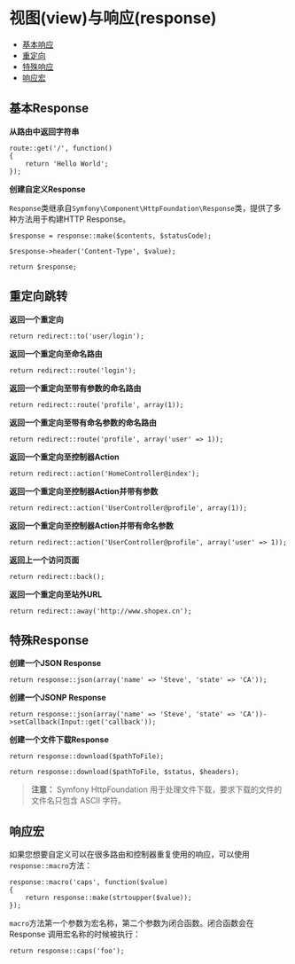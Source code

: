 # 视图(view)与响应(response)

- [基本响应](#basic-responses)
- [重定向](#redirects)
- [特殊响应](#special-responses)
- [响应宏](#response-macros)

<a name="basic-responses"></a>
## 基本Response

**从路由中返回字符串**

	route::get('/', function()
	{
		return 'Hello World';
	});

**创建自定义Response**

`Response`类继承自`Symfony\Component\HttpFoundation\Response`类，提供了多种方法用于构建HTTP Response。

	$response = response::make($contents, $statusCode);

	$response->header('Content-Type', $value);

	return $response;

<a name="redirects"></a>
## 重定向跳转

**返回一个重定向**

	return redirect::to('user/login');

**返回一个重定向至命名路由**

	return redirect::route('login');

**返回一个重定向至带有参数的命名路由**

	return redirect::route('profile', array(1));

**返回一个重定向至带有命名参数的命名路由**

	return redirect::route('profile', array('user' => 1));

**返回一个重定向至控制器Action**

	return redirect::action('HomeController@index');

**返回一个重定向至控制器Action并带有参数**

	return redirect::action('UserController@profile', array(1));

**返回一个重定向至控制器Action并带有命名参数**

	return redirect::action('UserController@profile', array('user' => 1));

**返回上一个访问页面**

    return redirect::back();
    
**返回一个重定向至站外URL**

    return redirect::away('http://www.shopex.cn');
    
<a name="special-responses"></a>
## 特殊Response

**创建一个JSON Response**

	return response::json(array('name' => 'Steve', 'state' => 'CA'));

**创建一个JSONP Response**

	return response::json(array('name' => 'Steve', 'state' => 'CA'))->setCallback(Input::get('callback'));

**创建一个文件下载Response**

	return response::download($pathToFile);

	return response::download($pathToFile, $status, $headers);

> **注意：** Symfony HttpFoundation 用于处理文件下载，要求下载的文件的文件名只包含 ASCII 字符。    

## 响应宏

如果您想要自定义可以在很多路由和控制器重复使用的响应，可以使用`response::macro`方法：

	response::macro('caps', function($value)
	{
	    return response::make(strtoupper($value));
	});

`macro`方法第一个参数为宏名称，第二个参数为闭合函数。闭合函数会在 Response 调用宏名称的时候被执行：

	return response::caps('foo');

    
